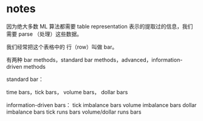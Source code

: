 # notes

因为绝大多数 ML 算法都需要 table representation 表示的提取过的信息，我们需要 parse （处理）这些数据。

我们经常把这个表格中的 行（row）叫做 bar。

有两种 bar methods，standard bar methods，advanced，information-driven methods

standard bar：

time bars，tick bars， volume bars， dollar bars

information-driven bars：
tick imbalance bars
volume imbalance bars
dollar imbalance bars
tick runs bars
volume/dollar runs bars
